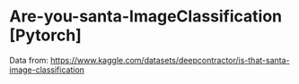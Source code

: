 # Are-you-santa-ImageClassification [Pytorch]

Data from: 
https://www.kaggle.com/datasets/deepcontractor/is-that-santa-image-classification
